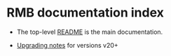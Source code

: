 # RMB documentation index

* The top-level [README](../README.md) is the main documentation.

* [Upgrading notes](upgrading.md) for versions v20+


